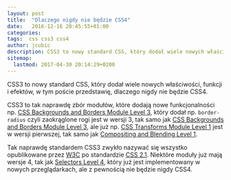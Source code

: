 ```yaml
---
layout: post
title:  "Dlaczego nigdy nie będzie CSS4"
date:   2016-12-16 20:45:55+01:00
categories:
tags:  css css3 css4
author: jcubic
description: CSS3 to nowy standard CSS, który dodał wiele nowych właściwości, funkcji i efektów, w tym poście przedstawię, dlaczego nigdy nie będzie CSS4.
sitemap:
  lastmod: 2017-04-30 20:14:29+0200
---
```


CSS3 to nowy standard CSS, który dodał wiele nowych właściwości, funkcji i efektów,
w tym poście przedstawię, dlaczego nigdy nie będzie CSS4.

<!-- more -->

CSS3 to tak naprawdę zbór modułów, które dodają nowe funkcjonalności np.
[CSS Backgrounds and Borders Module Level 3](https://www.w3.org/TR/css3-background/),
który dodał np. `border-radius` czyli zaokrąglone rogi jest w wersji 3, tak samo jak
[CSS Backgrounds and Borders Module Level 3](https://www.w3.org/TR/css3-background/),
ale już np. [CSS Transforms Module Level 1](https://www.w3.org/TR/css-transforms-1/)
jest w wersji pierwszej, tak samo jak [Compositing and Blending Level 1](https://www.w3.org/TR/compositing/).

Tak naprawdę standardem CSS3 zwykło nazywać się wszystko opublikowane przez [W3C](https://www.w3.org)
po standardzie [CSS 2.1](https://www.w3.org/TR/CSS2/). Niektóre moduły już mają wersje 4, tak jak
[Selectors Level 4](https://www.w3.org/TR/selectors4/), który już jest implementowany w nowych przeglądarkach,
ale z pewnością nie będzie nigdy CSS4.
